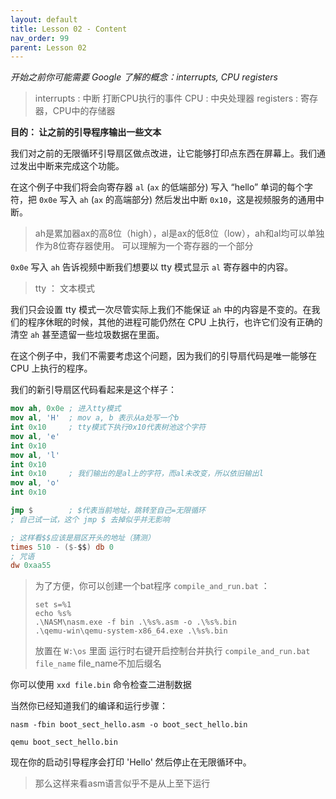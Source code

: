 ```yaml
---
layout: default
title: Lesson 02 - Content
nav_order: 99
parent: Lesson 02
---
```


*开始之前你可能需要 Google 了解的概念：interrupts, CPU
registers*

> interrupts : 中断 打断CPU执行的事件
> CPU : 中央处理器
> registers : 寄存器，CPU中的存储器

**目的： 让之前的引导程序输出一些文本**

我们对之前的无限循环引导扇区做点改进，让它能够打印点东西在屏幕上。我们通过发出中断来完成这个功能。

在这个例子中我们将会向寄存器 `al` (`ax` 的低端部分) 写入 “hello” 单词的每个字符，把 `0x0e`
写入 `ah` (`ax` 的高端部分) 然后发出中断 `0x10`，这是视频服务的通用中断。

> ah是累加器ax的高8位（high），al是ax的低8位（low），ah和al均可以单独作为8位寄存器使用。
> 可以理解为一个寄存器的一个部分

`0x0e` 写入 `ah` 告诉视频中断我们想要以 tty 模式显示 `al` 寄存器中的内容。

> tty ： 文本模式

我们只会设置 tty 模式一次尽管实际上我们不能保证 `ah` 中的内容是不变的。在我们的程序休眠的时候，其他的进程可能仍然在 CPU 上执行，也许它们没有正确的清空 `ah` 甚至遗留一些垃圾数据在里面。

在这个例子中，我们不需要考虑这个问题，因为我们的引导扇代码是唯一能够在 CPU 上执行的程序。

我们的新引导扇区代码看起来是这个样子：

```nasm
mov ah, 0x0e ; 进入tty模式
mov al, 'H'  ; mov a, b 表示从a处写一个b
int 0x10     ; tty模式下执行0x10代表树池这个字符
mov al, 'e'
int 0x10
mov al, 'l'
int 0x10
int 0x10     ; 我们输出的是al上的字符，而al未改变，所以依旧输出l
mov al, 'o'
int 0x10

jmp $        ; $代表当前地址，跳转至自己=无限循环
; 自己试一试，这个 jmp $ 去掉似乎并无影响

; 这样看$$应该是扇区开头的地址（猜测）
times 510 - ($-$$) db 0
; 咒语
dw 0xaa55 
```

>为了方便，你可以创建一个bat程序 `compile_and_run.bat` ：
>```
>set s=%1
>echo %s%
>.\NASM\nasm.exe -f bin .\%s%.asm -o .\%s%.bin
>.\qemu-win\qemu-system-x86_64.exe .\%s%.bin
>```
>放置在 `W:\os` 里面
>运行时右键开启控制台并执行 `compile_and_run.bat file_name`
>file_name不加后缀名

你可以使用 `xxd file.bin` 命令检查二进制数据

当然你已经知道我们的编译和运行步骤：

`nasm -fbin boot_sect_hello.asm -o boot_sect_hello.bin`

`qemu boot_sect_hello.bin`

现在你的启动引导程序会打印 'Hello' 然后停止在无限循环中。

> 那么这样来看asm语言似乎不是从上至下运行